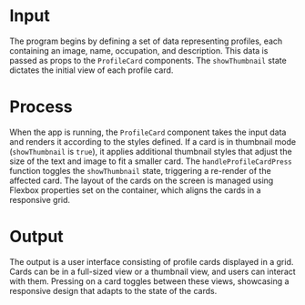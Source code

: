 # Input

The program begins by defining a set of data representing profiles, each containing an image, name, occupation, and description. This data is passed as props to the `ProfileCard` components. The `showThumbnail` state dictates the initial view of each profile card.

# Process

When the app is running, the `ProfileCard` component takes the input data and renders it according to the styles defined. If a card is in thumbnail mode (`showThumbnail` is `true`), it applies additional thumbnail styles that adjust the size of the text and image to fit a smaller card. The `handleProfileCardPress` function toggles the `showThumbnail` state, triggering a re-render of the affected card. The layout of the cards on the screen is managed using Flexbox properties set on the container, which aligns the cards in a responsive grid.

# Output

The output is a user interface consisting of profile cards displayed in a grid. Cards can be in a full-sized view or a thumbnail view, and users can interact with them. Pressing on a card toggles between these views, showcasing a responsive design that adapts to the state of the cards.
